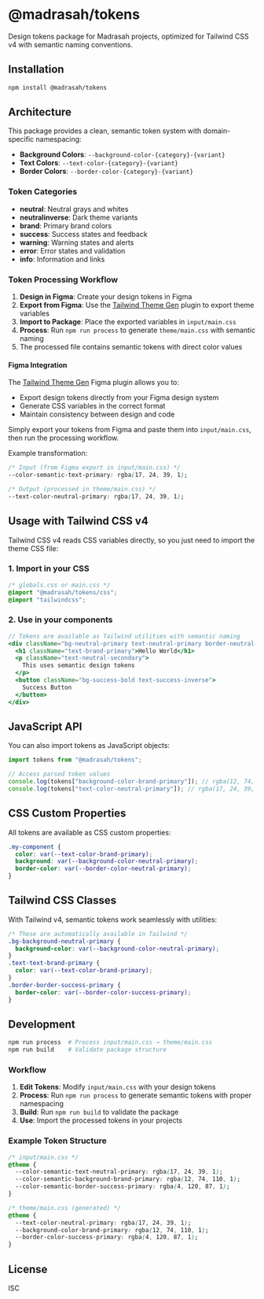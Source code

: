 # @madrasah/tokens

Design tokens package for Madrasah projects, optimized for Tailwind CSS v4 with semantic naming conventions.

## Installation

```bash
npm install @madrasah/tokens
```

## Architecture

This package provides a clean, semantic token system with domain-specific namespacing:

- **Background Colors**: `--background-color-{category}-{variant}`
- **Text Colors**: `--text-color-{category}-{variant}`
- **Border Colors**: `--border-color-{category}-{variant}`

### Token Categories

- **neutral**: Neutral grays and whites
- **neutralinverse**: Dark theme variants
- **brand**: Primary brand colors
- **success**: Success states and feedback
- **warning**: Warning states and alerts
- **error**: Error states and validation
- **info**: Information and links

### Token Processing Workflow

1. **Design in Figma**: Create your design tokens in Figma
2. **Export from Figma**: Use the [Tailwind Theme Gen](https://www.figma.com/community/plugin/1384511746402383895/tailwind-theme-gen) plugin to export theme variables
3. **Import to Package**: Place the exported variables in `input/main.css`
4. **Process**: Run `npm run process` to generate `theme/main.css` with semantic naming
5. The processed file contains semantic tokens with direct color values

#### Figma Integration

The [Tailwind Theme Gen](https://www.figma.com/community/plugin/1384511746402383895/tailwind-theme-gen) Figma plugin allows you to:

- Export design tokens directly from your Figma design system
- Generate CSS variables in the correct format
- Maintain consistency between design and code

Simply export your tokens from Figma and paste them into `input/main.css`, then run the processing workflow.

Example transformation:

```css
/* Input (from Figma export in input/main.css) */
--color-semantic-text-primary: rgba(17, 24, 39, 1);

/* Output (processed in theme/main.css) */
--text-color-neutral-primary: rgba(17, 24, 39, 1);
```

## Usage with Tailwind CSS v4

Tailwind CSS v4 reads CSS variables directly, so you just need to import the theme CSS file:

### 1. Import in your CSS

```css
/* globals.css or main.css */
@import "@madrasah/tokens/css";
@import "tailwindcss";
```

### 2. Use in your components

```jsx
// Tokens are available as Tailwind utilities with semantic naming
<div className="bg-neutral-primary text-neutral-primary border-neutral-primary">
  <h1 className="text-brand-primary">Hello World</h1>
  <p className="text-neutral-secondary">
    This uses semantic design tokens
  </p>
  <button className="bg-success-bold text-success-inverse">
    Success Button
  </button>
</div>
```

## JavaScript API

You can also import tokens as JavaScript objects:

```javascript
import tokens from "@madrasah/tokens";

// Access parsed token values
console.log(tokens["background-color-brand-primary"]); // rgba(12, 74, 110, 1)
console.log(tokens["text-color-neutral-primary"]); // rgba(17, 24, 39, 1)
```

## CSS Custom Properties

All tokens are available as CSS custom properties:

```css
.my-component {
  color: var(--text-color-brand-primary);
  background: var(--background-color-neutral-primary);
  border-color: var(--border-color-neutral-primary);
}
```

## Tailwind CSS Classes

With Tailwind v4, semantic tokens work seamlessly with utilities:

```css
/* These are automatically available in Tailwind */
.bg-background-neutral-primary {
  background-color: var(--background-color-neutral-primary);
}
.text-text-brand-primary {
  color: var(--text-color-brand-primary);
}
.border-border-success-primary {
  border-color: var(--border-color-success-primary);
}
```

## Development

```bash
npm run process  # Process input/main.css → theme/main.css
npm run build    # Validate package structure
```

### Workflow

1. **Edit Tokens**: Modify `input/main.css` with your design tokens
2. **Process**: Run `npm run process` to generate semantic tokens with proper namespacing
3. **Build**: Run `npm run build` to validate the package
4. **Use**: Import the processed tokens in your projects

### Example Token Structure

```css
/* input/main.css */
@theme {
  --color-semantic-text-neutral-primary: rgba(17, 24, 39, 1);
  --color-semantic-background-brand-primary: rgba(12, 74, 110, 1);
  --color-semantic-border-success-primary: rgba(4, 120, 87, 1);
}

/* theme/main.css (generated) */
@theme {
  --text-color-neutral-primary: rgba(17, 24, 39, 1);
  --background-color-brand-primary: rgba(12, 74, 110, 1);
  --border-color-success-primary: rgba(4, 120, 87, 1);
}
```

## License

ISC

